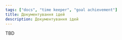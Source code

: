 ```yaml
---
tags: ["docs", "time keeper", "goal achievement"]
title: Документування ідей
description: Документування ідей
---
```

TBD
